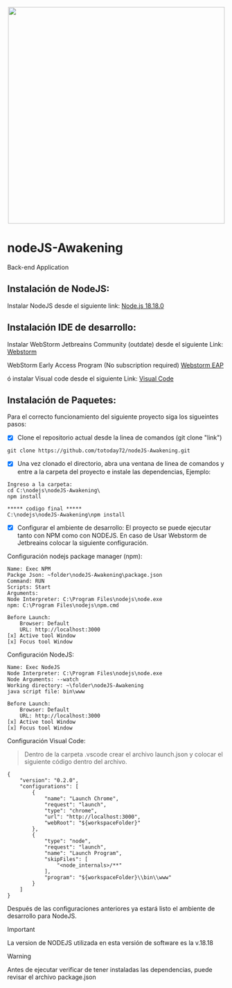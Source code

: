 <p align="center"><a href="https://nodejs.org/es" target="_blank"><img src="https://nodejs.org/static/images/logo.svg" width="500"></a></p>


# nodeJS-Awakening
Back-end Application

## Instalación de NodeJS:

Instalar NodeJS desde el siguiente link:
<a href="https://nodejs.org/en/download/releases">Node.js 18.18.0</a>

## Instalación IDE de desarrollo:
Instalar WebStorm Jetbreains Community (outdate) desde el siguiente Link:
<a href="https://download.jetbrains.com/webstorm/WebStorm-2023.2.2.exe">Webstorm </a>

WebStorm Early Access Program (No subscription required)
<a href="https://www.jetbrains.com/webstorm/nextversion/">Webstorm EAP</a>

ó instalar Visual code desde el siguiente Link:
<a href="https://code.visualstudio.com/download">Visual Code</a>

## Instalación de Paquetes:
Para el correcto funcionamiento del siguiente proyecto siga los sigueintes pasos:

- [x] Clone el repositorio actual desde la linea de comandos (git clone "link")

```
git clone https://github.com/totoday72/nodeJS-Awakening.git
```

- [x] Una vez clonado el directorio, abra una ventana de linea de comandos y entre a la carpeta del proyecto e instale las dependencias,
Ejemplo: 
```
Ingreso a la carpeta:
cd C:\nodejs\nodeJS-Awakening\
npm install

***** codigo final *****
C:\nodejs\nodeJS-Awakening\npm install
```

- [x] Configurar el ambiente de desarrollo:
El proyecto se puede ejecutar tanto con NPM como con NODEJS. En caso de Usar Webstorm de Jetbreains colocar la siguiente 
configuración.

Configuración nodejs package manager (npm):
```
Name: Exec NPM
Packge Json: ~folder\nodeJS-Awakening\package.json
Command: RUN
Scripts: Start
Arguments:
Node Interpreter: C:\Program Files\nodejs\node.exe
npm: C:\Program Files\nodejs\npm.cmd

Before Launch:
    Browser: Default
    URL: http://localhost:3000
[x] Active tool Window
[x] Focus tool Window

```
Configuración NodeJS:
```
Name: Exec NodeJS
Node Interpreter: C:\Program Files\nodejs\node.exe
Node Arguments: --watch
Working directory: ~\folder\nodeJS-Awakening
java script file: bin\www

Before Launch:
    Browser: Default
    URL: http://localhost:3000
[x] Active tool Window
[x] Focus tool Window

```
Configuración Visual Code:

>Dentro de la carpeta .vscode
crear el archivo launch.json y colocar el siguiente código dentro del archivo.
```
{
    "version": "0.2.0",
    "configurations": [
        {
            "name": "Launch Chrome",
            "request": "launch",
            "type": "chrome",
            "url": "http://localhost:3000",
            "webRoot": "${workspaceFolder}"
        },
        {
            "type": "node",
            "request": "launch",
            "name": "Launch Program",
            "skipFiles": [
                "<node_internals>/**"
            ],
            "program": "${workspaceFolder}\\bin\\www"
        }
    ]
}
```
Después de las configuraciones anteriores ya estará listo el ambiente de desarrollo para NodeJS.

> [!IMPORTANT]
> La version de NODEJS utilizada en esta versión de software es la v.18.18

> [!WARNING]
> Antes de ejecutar verificar de tener instaladas las dependencias, puede revisar el archivo package.json
